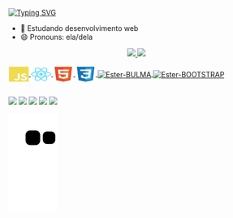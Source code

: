 [![Typing SVG](https://readme-typing-svg.herokuapp.com?color=A918F7&lines=Ol%C3%A1%2C+eu+sou+a+Ester+Morais)](https://git.io/typing-svg)

- 🌱 Estudando desenvolvimento web
- 😄 Pronouns: ela/dela

<div align="center">
  <a href="https://github.com/StehMorais">
  <img height="200em" src="https://github-readme-stats.vercel.app/api?username=stehmorais&show_icons=true&theme=radical&include_all_commits=true&count_private=true"/>
  <img height="200em" src="https://github-readme-stats.vercel.app/api/top-langs/?username=stehmorais&layout=compact&langs_count=7&theme=radical"/>
</div> 

<div style="display: inline_block"><br>
   <img align="center" alt="Ester-Js" height="30" width="40" src="https://raw.githubusercontent.com/devicons/devicon/master/icons/javascript/javascript-plain.svg">
   <img align="center" alt="Ester-React" height="30" width="40" src="https://raw.githubusercontent.com/devicons/devicon/master/icons/react/react-original.svg">
   <img align="center" alt="Ester-HTML" height="30" width="40" src="https://raw.githubusercontent.com/devicons/devicon/master/icons/html5/html5-original.svg">
   <img align="center" alt="Ester-CSS" height="30" width="40" src="https://raw.githubusercontent.com/devicons/devicon/master/icons/css3/css3-original.svg">
   <img align="center" alt="Ester-BULMA" height="30" width="40" src="https://cdn.jsdelivr.net/gh/devicons/devicon/icons/bulma/bulma-plain.svg">
   <img align="center" alt="Ester-BOOTSTRAP" height="30" width="40" src="https://cdn.jsdelivr.net/gh/devicons/devicon/icons/bootstrap/bootstrap-original.svg">
</div>

  ##
  
<div>
  <a href="https://instagram.com/_stermxrais" target="_blank"><img src="https://img.shields.io/badge/-Instagram-%23E4405F?style=for-the-badge&logo=instagram&logoColor=white" target="_blank"></a>
 <a href="https://discord.com/channels/961320228724297779/961320229319893153" target="_blank"><img src="https://img.shields.io/badge/Discord-7289DA?style=for-the-badge&logo=discord&logoColor=white" target="_blank"></a> 
  <a href = "mailto:contato.estermorais@gmail.com"><img src="https://img.shields.io/badge/-Gmail-%23333?style=for-the-badge&logo=gmail&logoColor=white" target="_blank"></a>
  <a href="https://www.linkedin.com/in/ester-morais-438aa4224/" target="_blank"><img src="https://img.shields.io/badge/-LinkedIn-%230077B5?style=for-the-badge&logo=linkedin&logoColor=white" target="_blank"></a> 
     <a href="http://api.whatsapp.com/send?phone=5519997183289" target="_blank"><img src="https://img.shields.io/badge/WhatsApp-25D366?style=for-the-badge&logo=whatsapp&logoColor=white" target="_blank"></a>
    
  ![Snake animation](https://github.com/stehmorais/stehmorais/blob/output/github-contribution-grid-snake.svg)
    
  </div>
